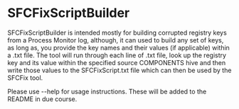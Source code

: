 # SFCFixScriptBuilder

SFCFixScriptBuilder is intended mostly for building corrupted registry keys from a Process Monitor log, although, it can used to build any set of keys, as long as, you provide the key names and their values (if applicable) within a .txt file. The tool will run through each line of .txt file, look up the registry key and its value within the specified source COMPONENTS hive and then write those values to the SFCFixScript.txt file which can then be used by the SFCFix tool.

Please use --help for usage instructions. These will be added to the README in due course.
